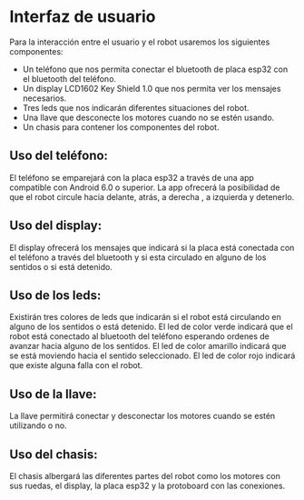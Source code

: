 # **Interfaz de usuario**

Para la interacción entre el usuario y el robot usaremos los siguientes componentes:

- Un teléfono que nos permita conectar el bluetooth de placa esp32 con el bluetooth del teléfono.
- Un display LCD1602 Key Shield 1.0 que nos permita ver los mensajes necesarios.
- Tres leds que nos indicarán diferentes situaciones del robot.
- Una llave que desconecte los motores cuando no se estén usando.
- Un chasis para contener los componentes del robot.

## Uso del teléfono:

El teléfono se emparejará con la placa esp32 a través de una app compatible con Android 6.0 o superior. 
La app ofrecerá la posibilidad de que el robot circule hacia delante, atrás, a derecha , a izquierda y detenerlo.

## Uso del display:

El display ofrecerá los mensajes que indicará si la placa está conectada con el teléfono a través del bluetooth y si esta circulado en alguno de los sentidos o si está detenido.

## Uso de los leds:

Existirán tres colores de leds que indicarán si el robot está circulando en alguno de los sentidos o está detenido. 
El led de color verde indicará que el robot está conectado al bluetooth del teléfono esperando ordenes de avanzar hacia alguno de los sentidos.
El led de color amarillo indicará que se está moviendo hacia el sentido seleccionado.
El led de color rojo indicará que existe alguna falla con el robot.


## Uso de la llave:

La llave permitirá conectar y desconectar los motores cuando se estén utilizando o no.

## Uso del chasis:

El chasis albergará las diferentes partes del robot como los motores con sus ruedas, el display, la placa esp32 y la protoboard con las conexiones.  
 
